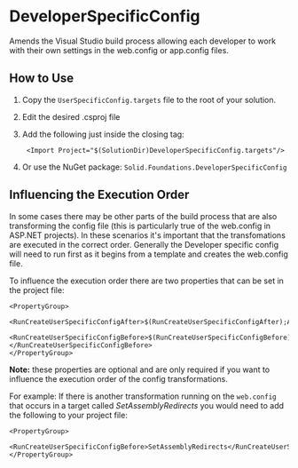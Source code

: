 # DeveloperSpecificConfig
Amends the Visual Studio build process allowing each developer to work with their own settings in the web.config or app.config files.

## How to Use
1. Copy the `UserSpecificConfig.targets` file to the root of your solution.
2. Edit the desired .csproj file
3. Add the following just inside the closing </Project> tag:

        <Import Project="$(SolutionDir)DeveloperSpecificConfig.targets"/>

4. Or use the NuGet package: `Solid.Foundations.DeveloperSpecificConfig`

## Influencing the Execution Order
In some cases there may be other parts of the build process that are also transforming the config file (this is particularly true of the web.config in ASP.NET projects).
In these scenarios it's important that the transfomations are executed in the correct order.  Generally the Developer specific config will need to run first as it begins from a template and creates the web.config file.

To influence the execution order there are two properties that can be set in the project file:

    <PropertyGroup>
      <RunCreateUserSpecificConfigAfter>$(RunCreateUserSpecificConfigAfter);AfterBuild</RunCreateUserSpecificConfigAfter>
      <RunCreateUserSpecificConfigBefore>$(RunCreateUserSpecificConfigBefore)</RunCreateUserSpecificConfigBefore>
    </PropertyGroup>

**Note:** these properties are optional and are only required if you want to influence the execution order of the config transformations.

For example: If there is another transformation running on the `web.config` that occurs in a target called *SetAssemblyRedirects* you would need to add the following to your project file:

    <PropertyGroup>
      <RunCreateUserSpecificConfigBefore>SetAssemblyRedirects</RunCreateUserSpecificConfigBefore>
    </PropertyGroup>
